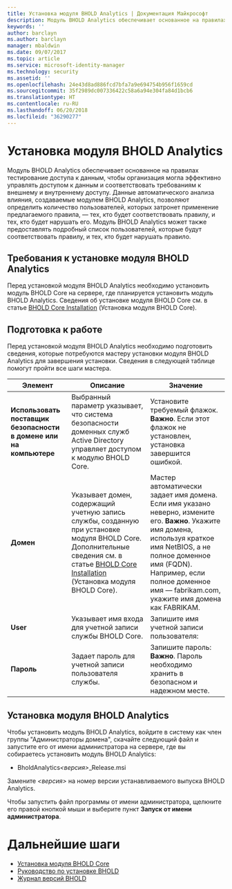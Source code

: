 ```yaml
---
title: Установка модуля BHOLD Analytics | Документация Майкрософт
description: Модуль BHOLD Analytics обеспечивает основанное на правилах тестирование доступа к данным.
keywords: ''
author: barclayn
ms.author: barclayn
manager: mbaldwin
ms.date: 09/07/2017
ms.topic: article
ms.service: microsoft-identity-manager
ms.technology: security
ms.assetid: ''
ms.openlocfilehash: 24e43d8ad886fcd7bfa7a9e694754b956f1659cd
ms.sourcegitcommit: 35f2989dc007336422c58a6a94e304fa84d1bcb6
ms.translationtype: HT
ms.contentlocale: ru-RU
ms.lasthandoff: 06/20/2018
ms.locfileid: "36290277"
---
```

# <a name="bhold-analytics-installation"></a>Установка модуля BHOLD Analytics

Модуль BHOLD Analytics обеспечивает основанное на правилах тестирование доступа к данным, чтобы организация могла эффективно управлять доступом к данным и соответствовать требованиям к внешнему и внутреннему доступу. Данные автоматического анализа влияния, создаваемые модулем BHOLD Analytics, позволяют определить количество пользователей, которых затронет применение предлагаемого правила, — тех, кто будет соответствовать правилу, и тех, кто будет нарушать его. Модуль BHOLD Analytics может также предоставлять подробный список пользователей, которые будут соответствовать правилу, и тех, кто будет нарушать правило.

## <a name="bhold-analytics-installation-requirements"></a>Требования к установке модуля BHOLD Analytics

Перед установкой модуля BHOLD Analytics необходимо установить модуль BHOLD Core на сервере, где планируется установить модуль BHOLD Analytics. Сведения об установке модуля BHOLD Core см. в статье [BHOLD Core Installation](https://technet.microsoft.com/library/jj134095(v=ws.10).aspx) (Установка модуля BHOLD Core).

## <a name="before-you-begin"></a>Подготовка к работе

Перед установкой модуля BHOLD Analytics необходимо подготовить сведения, которые потребуются мастеру установки модуля BHOLD Analytics для завершения установки. Сведения в следующей таблице помогут пройти все шаги мастера.

| **Элемент**                                    | **Описание**                                                                                                                                                                                                           | **Значение**                                                                                                                                                                                                                                                                                                            |
|---------------------------------------------|---------------------------------------------------------------------------------------------------------------------------------------------------------------------------------------------------------------------------|----------------------------------------------------------------------------------------------------------------------------------------------------------------------------------------------------------------------------------------------------------------------------------------------------------------------|
| **Использовать поставщик безопасности в домене или на компьютере** | Выбранный параметр указывает, что система безопасности доменных служб Active Directory управляет доступом к модулю BHOLD Core.                                                                                                                | Установите требуемый флажок. **Важно**. Если этот флажок не установлен, установка завершится ошибкой.                                                                                                                                                                                                                   |
| **Домен**                                  | Указывает домен, содержащий учетную запись службы, созданную при установке модуля BHOLD Core. Дополнительные сведения см. в статье [BHOLD Core Installation](https://technet.microsoft.com/library/jj134095(v=ws.10).aspx) (Установка модуля BHOLD Core). | Мастер автоматически задает имя домена. Если имя указано неверно, измените его. **Важно**. Укажите имя домена, используя краткое имя NetBIOS, а не полное доменное имя (FQDN). Например, если полное доменное имя — fabrikam.com, укажите имя домена как FABRIKAM. |
| **User**                                    | Указывает имя входа для учетной записи службы BHOLD Core.                                                                                                                                                          | Запишите имя учетной записи пользователя:                                                                                                                                                                                                                                                                                    |
| **Пароль**                                | Задает пароль для учетной записи пользователя службы.                                                                                                                                                                       | Запишите пароль: **Важно**. Пароль необходимо хранить в безопасном и надежном месте.                                                                                                                                                                                                                  |

## <a name="bhold-analytics-installation"></a>Установка модуля BHOLD Analytics

Чтобы установить модуль BHOLD Analytics, войдите в систему как член группы "Администраторы домена", скачайте следующий файл и запустите его от имени администратора на сервере, где вы собираетесь установить модуль BHOLD Analytics:

- BholdAnalytics<em>\<версия\></em>\_Release.msi

Замените *\<версия\>* на номер версии устанавливаемого выпуска BHOLD Analytics.

Чтобы запустить файл программы от имени администратора, щелкните его правой кнопкой мыши и выберите пункт **Запуск от имени администратора**.

# <a name="next-steps"></a>Дальнейшие шаги

- [Установка модуля BHOLD Core](https://technet.microsoft.com/library/jj134095(v=ws.10).aspx)
- [Руководство по установке BHOLD](bhold-installation-guide.md)
- [Журнал версий BHOLD](../reference/version-bhold-history.md)